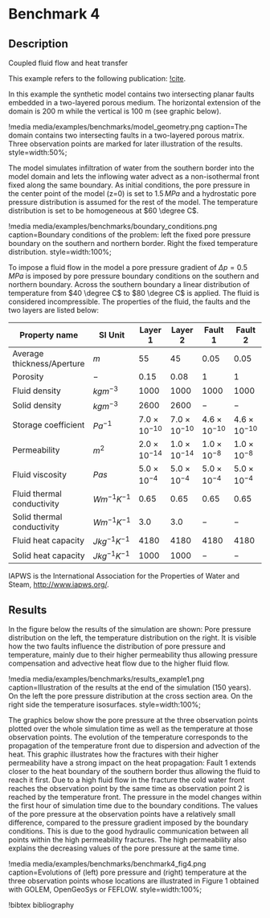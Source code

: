 # Benchmark 4

## Description

Coupled fluid flow and heat transfer

This example refers to the following publication: [!cite](jacquey2017).

In this example the synthetic model contains two intersecting planar faults embedded in a two-layered porous medium. The horizontal extension of the domain is 200 m while the vertical is 100 m (see graphic below).

!media media/examples/benchmarks/model_geometry.png
       caption=The domain contains two intersecting faults in a two-layered porous matrix. Three observation points are marked for later illustration of the results.
       style=width:50%;

The model simulates infiltration of water from the southern border into the model domain and lets the inflowing water advect as a non-isothermal front fixed along the same boundary. As initial conditions, the pore pressure in the center point of the model (z=0) is set to $1.5\,MPa$ and a hydrostatic pore pressure distribution is assumed for the rest of the model. The temperature distribution is set to be homogeneous at $60 \degree C$.

!media media/examples/benchmarks/boundary_conditions.png
       caption=Boundary conditions of the problem: left the fixed pore pressure boundary on the southern and northern border. Right the fixed temperature distribution.
       style=width:100%;

To impose a fluid flow in the model a pore pressure gradient of $\Delta p = 0.5\,MPa$ is imposed by pore pressure boundary conditions on the southern and northern boundary. Across the southern boundary a linear distribution of temperature from $40 \degree C$ to $80 \degree C$ is applied. The fluid is considered incompressible.
The properties of the fluid, the faults and the two layers are listed below:

|Property name             |SI Unit           | Layer 1             | Layer 2             | Fault 1             | Fault 2             |
|--------------------------|------------------|---------------------|---------------------|---------------------|---------------------|
|Average thickness/Aperture|$m$              |$55$                |$45$                |$0.05$              |$0.05$              |
|Porosity                  |$-$              |$0.15$              |$0.08$              |$1$                 |$1$                 |
|Fluid density             |$kg m^{-3}$      |$1000$               |$1000$               |$1000$               |$1000$               |
|Solid density             |$kg m^{-3}$      |$2600$              |$2600$              |$-$                 |$-$                 |
|Storage coefficient       |$Pa^{-1}$        |$7.0 \times 10^{-10}$|$7.0 \times 10^{-10}$|$4.6 \times 10^{-10}$|$4.6 \times 10^{-10}$|
|Permeability              |$m^2$            |$2.0 \times 10^{-14}$|$1.0 \times 10^{-14}$|$1.0 \times 10^{-8}$ |$1.0 \times 10^{-8}$ |
|Fluid viscosity           |$Pa s$           |$5.0 \times 10^{-4}$ |$5.0 \times 10^{-4}$ |$5.0 \times 10^{-4}$ |$5.0 \times 10^{-4}$ |
|Fluid thermal conductivity|$W m^{-1} K^{-1}$ |$0.65$              |$0.65$              |$0.65$              |$0.65$              |
|Solid thermal conductivity|$W m^{-1} K^{-1}$ |$3.0$               |$3.0$               |$-$                 |$-$                 |
|Fluid heat capacity       |$J kg^{-1} K^{-1}$|$4180$              |$4180$              |$4180$              |$4180$              |
|Solid heat capacity       |$J kg^{-1} K^{-1}$|$1000$              |$1000$              |$-$                 |$-$                 |

IAPWS is the International Association for the Properties of Water and Steam, http://www.iapws.org/.

## Results

In the figure below the results of the simulation are shown: Pore pressure distribution on the left, the temperature distribution on the right. It is visible how the two faults influence the distribution of pore pressure and temperature, mainly due to their higher permeability thus allowing pressure compensation and advective heat flow due to the higher fluid flow.

!media media/examples/benchmarks/results_example1.png
       caption=Illustration of the results at the end of the simulation (150 years). On the left the pore pressure distribution at the cross section area. On the right side the temperature isosurfaces.
       style=width:100%;

The graphics below show the pore pressure at the three observation points plotted over the whole simulation time as well as the temperature at those observation points. The evolution of the temperature corresponds to the propagation of the temperature front due to dispersion and advection of the heat. This graphic illustrates how the fractures with their higher permeability have a strong impact on the heat propagation: Fault 1 extends closer to the heat boundary of the southern border thus allowing the fluid to reach it first. Due to a high fluid flow in the fracture the cold water front reaches the observation point by the same time as observation point 2 is reached by the temperature front. The pressure in the model changes within the first hour of simulation time due to the boundary conditions. The values of the pore pressure at the observation points have a relatively small difference, compared to the pressure gradient imposed by the boundary conditions. This is due to the good hydraulic communication between all points within the high permeability fractures. The high permeability also explains the decreasing values of the pore pressure at the same time.

!media media/examples/benchmarks/benchmark4_fig4.png
       caption=Evolutions of (left) pore pressure and (right) temperature at the three observation points whose locations are illustrated in Figure 1 obtained with GOLEM, OpenGeoSys or FEFLOW.
       style=width:100%;

!bibtex bibliography
